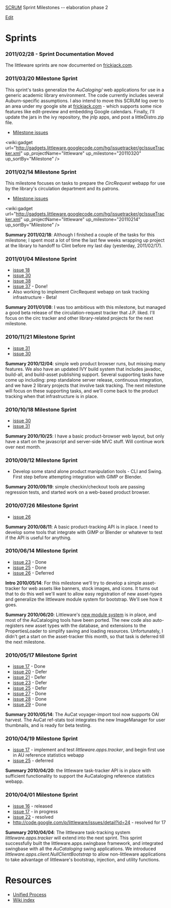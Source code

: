 [SCRUM](http://en.wikipedia.org/wiki/Scrum_(development)) Sprint Milestones
-- elaboration phase 2

[Edit](http://code.google.com/p/littleware/w/edit/SCRUM)


# Sprints #

### 2011/02/28 - Sprint Documentation Moved ###

The littleware sprints are now documented on
[frickjack.com](http://frickjack.com/projects/littleware/).

### 2011/03/20 Milestone Sprint ###

This sprint's tasks generalize the _AuCaloging/_ web applications
for use in a generic academic library environment.  The code
currently includes several Auburn-specific assumptions.
I also intend to move this SCRUM log over to an area under
my google site at [frickjack.com](http://frickjack.com) -
which supports some nice features like edit-preview and
embedding Google calendars.
Finally, I'll update the jars in the ivy repository,
the jnlp apps, and post a littleDistro.zip file.

  * [Milestone issues](http://code.google.com/p/littleware/issues/list?can=2&q=label:Milestone-20110320&colspec=ID+Type+Status+Priority+Milestone+Component+Summary&cells=tiles)

<wiki:gadget url="http://gadgets.littleware.googlecode.com/hg/issuetracker/gcIssueTracker.xml" up\_projectName="littleware" up\_milestone="20110320" up\_sortBy="Milestone" />

### 2011/02/14 Milestone Sprint ###

This milestone focuses on tasks to prepare the _CircRequest_
webapp for use by the library's circulation department and
its patrons.

  * [Milestone issues](http://code.google.com/p/littleware/issues/list?can=2&q=label:Milestone-20110214&colspec=ID+Type+Status+Priority+Milestone+Component+Summary&cells=tiles)

<wiki:gadget url="http://gadgets.littleware.googlecode.com/hg/issuetracker/gcIssueTracker.xml" up\_projectName="littleware" up\_milestone="20110214" up\_sortBy="Milestone" />

**Summary 2011/02/18**: Although I finished a couple of the tasks for this milestone; I spent most a lot of time the last few weeks
wrapping up project at the library to handoff to Clint before
my last day (yesterday, 2011/02/17).

### 2011/01/04 Milestone Sprint ###

  * [issue 18](http://code.google.com/p/littleware/issues/detail?id=18)
  * [issue 30](http://code.google.com/p/littleware/issues/detail?id=30)
  * [issue 38](http://code.google.com/p/littleware/issues/detail?id=38)
  * [issue 37](http://code.google.com/p/littleware/issues/detail?id=37) - Done!
  * Also working to implement CircRequest webapp on task tracking infrastructure - Beta!

**Summary 2011/01/08**: I was too ambitious with this milestone, but managed
a good beta release of the circulation-request tracker that J.P. liked.
I'll focus on the circ tracker and other library-related projects for the
next milestone.

### 2010/11/21 Milestone Sprint ###

  * [issue 31](http://code.google.com/p/littleware/issues/detail?id=31)
  * [issue 30](http://code.google.com/p/littleware/issues/detail?id=30)

**Summary 2010/12/04**: simple web product browser runs, but missing many features.
We also have an updated IVY build system that includes javadoc, build-all, and build-asset publishing support. Several supporting tasks have come up including: prep standalone server release, continuous integration, and we have 2 library projects that involve task tracking.  The next milestone will focus on these supporting tasks, and we'll come back to the product tracking when that infrastructure is in place.

### 2010/10/18 Milestone Sprint ###

  * [issue 30](http://code.google.com/p/littleware/issues/detail?id=30)
  * [issue 31](http://code.google.com/p/littleware/issues/detail?id=31)

**Summary 2010/10/25**: I have a basic product-browser web layout, but only
have a start on the javascript and server-side MVC stuff.  Will continue
work over next month.

### 2010/09/12 Milestone Sprint ###

  * Develop some stand alone product manipulation tools - CLI and Swing.  First step before attempting integration with GIMP or Blender.

**Summary 2010/09/19**: simple checkin/checkout tools are passing regression tests, and started work on a web-based product browser.

### 2010/07/26 Milestone Sprint ###

  * [issue 26](http://code.google.com/p/littleware/issues/detail?id=26)

**Summary 2010/08/11**: A basic product-tracking API is in place.
I need to develop some tools that integrate with GIMP or
Blender or whatever to test if the API is useful for anything.

### 2010/06/14 Milestone Sprint ###

  * [issue 23](http://code.google.com/p/littleware/issues/detail?id=23) - Done
  * [issue 25](http://code.google.com/p/littleware/issues/detail?id=25) - Done
  * [issue 26](http://code.google.com/p/littleware/issues/detail?id=26) - Deferred

**Intro 2010/05/14**: For this milestone we'll try to develop a simple
asset-tracker for web assets like banners, stock images, and icons.
It turns out that to do this well we'll want to allow easy registration
of new asset-types and generalize the littleware module system for bootstrap.
We'll see how it goes.

**Summary 2010/06/20**: Littleware's [new module system](http://docs.google.com/Doc?docid=0Ae82pgvnWy-8ZGZ6OGc5dmhfMzRkMnNmOTRjcA&hl=en) is in place, and
most of the AuCataloging tools have been ported.  The new code also
auto-registers new asset types with the database, and extensions to the
PropertiesLoader to simplify saving and loading resources.
Unfortunately, I didn't get a start on the asset-tracker this month,
so that task is deferred till the next milestone.

### 2010/05/17 Milestone Sprint ###

  * [issue 17](http://code.google.com/p/littleware/issues/detail?id=17) - Done
  * [issue 20](http://code.google.com/p/littleware/issues/detail?id=20) - Defer
  * [issue 21](http://code.google.com/p/littleware/issues/detail?id=21) - Defer
  * [issue 23](http://code.google.com/p/littleware/issues/detail?id=23) - Defer
  * [issue 25](http://code.google.com/p/littleware/issues/detail?id=25) - Defer
  * [issue 27](http://code.google.com/p/littleware/issues/detail?id=27) - Done
  * [issue 28](http://code.google.com/p/littleware/issues/detail?id=28) - Done
  * [issue 29](http://code.google.com/p/littleware/issues/detail?id=29) - Done

**Summary 2010/05/14**: The AuCat voyager-import tool now supports OAI harvest.
The AuCat ref-stats tool integrates the new ImageManager for user thumbnails,
and is ready for beta testing.


### 2010/04/19 Milestone Sprint ###

  * [issue 17](http://code.google.com/p/littleware/issues/detail?id=17) - implement and test _littleware.apps.tracker_, and begin first use in AU reference statistics webapp
  * [issue 25](http://code.google.com/p/littleware/issues/detail?id=25) - deferred

**Summary 2010/04/20**: the littleware task-tracker API is in place with
sufficient functionality to support the AuCataloging reference statistics webapp.


### 2010/04/01 Milestone Sprint ###

  * [issue 16](http://code.google.com/p/littleware/issues/detail?id=16) - released
  * [issue 17](http://code.google.com/p/littleware/issues/detail?id=17) - in progress
  * [issue 22](http://code.google.com/p/littleware/issues/detail?id=22) - resolved
  * http://code.google.com/p/littleware/issues/detail?id=24 - resolved for 17

**Summary 2010/04/04**: The littleware task-tracking system _littleware.apps.tracker_
will extend into the next sprint.  This sprint successfully built the littleware.apps.swingbase framework, and integrated swingbase with all the _AuCataloging_ swing applications.  We introduced _littleware.apps.client.NullClientBootstrap_ to allow non-littleware applications to take advantage of littleware's bootstrap, injection, and utility functions.

# Resources #

  * [Unified Process](http://en.wikipedia.org/wiki/Unified_Process)
  * [Wiki index](http://code.google.com/p/littleware/w/list)